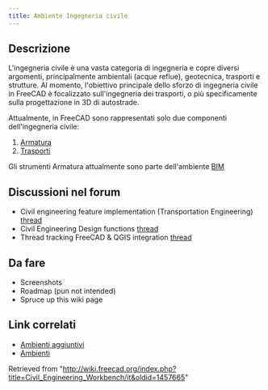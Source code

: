 ```yaml
---
title: Ambiente Ingegneria civile
---
```

## Descrizione

L'ingegneria civile è una vasta categoria di ingegneria e copre diversi argomenti, principalmente ambientali (acque reflue), geotecnica, trasporti e strutture. Al momento, l'obiettivo principale dello sforzo di ingegneria civile in FreeCAD è focalizzato sull'ingegneria dei trasporti, o più specificamente sulla progettazione in 3D di autostrade.

Attualmente, in FreeCAD sono rappresentati solo due componenti dell'ingegneria civile:

1. [Armatura](/Arch_Rebar/it "Arch Rebar/it")
2. [Trasporti](/Transportation_Workbench/it "Transportation Workbench/it")

Gli strumenti Armatura attualmente sono parte dell'ambiente [BIM](/BIM_Workbench/it "BIM Workbench/it")

## Discussioni nel forum

* Civil engineering feature implementation (Transportation Engineering) [thread](https://forum.freecadweb.org/viewtopic.php?f=8&t=22277)
* Civil Engineering Design functions [thread](https://forum.freecadweb.org/viewtopic.php?f=8&t=6973)
* Thread tracking FreeCAD & QGIS integration [thread](https://forum.freecadweb.org/viewtopic.php?f=8&t=22390)

## Da fare

* Screenshots
* Roadmap (pun not intended)
* Spruce up this wiki page

## Link correlati

* [Ambienti aggiuntivi](/External_workbenches/it "External workbenches/it")
* [Ambienti](/Workbenches/it "Workbenches/it")

Retrieved from "<http://wiki.freecad.org/index.php?title=Civil_Engineering_Workbench/it&oldid=1457665>"